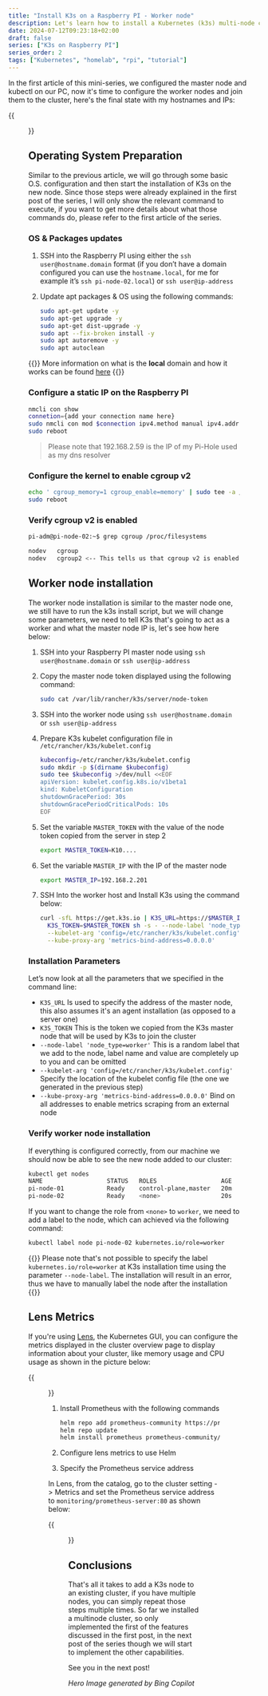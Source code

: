 ```yaml
---
title: "Install K3s on a Raspberry PI - Worker node"
description: Let's learn how to install a Kubernetes (k3s) multi-node cluster on Raspberry PI 5, worker nodes setup
date: 2024-07-12T09:23:18+02:00
draft: false
series: ["K3s on Raspberry PI"]
series_order: 2
tags: ["Kubernetes", "homelab", "rpi", "tutorial"]
---
```


In the first article of this mini-series, we configured the master node and kubectl on our PC, now it's time to configure the worker nodes and join them to the cluster, here's the final state with my hostnames and IPs:

{{<figure src="k3scluster.svg" alt="The K3s multinode cluster" caption="*The diagram of the K3s multinode cluster*" nozoom=true >}}

## Operating System Preparation

Similar to the previous article, we will go through some basic O.S. configuration and then start the installation of K3s on the new node. Since those steps were already explained in the first post of the series, I will only show the relevant command to execute, if you want to get more details about what those commands do, please refer to the first article of the series.

### OS & Packages updates

1. SSH into the Raspberry PI using either the `ssh user@hostname.domain` format (if you don’t have a domain configured you can use the `hostname.local`, for me for example it’s `ssh pi-node-02.local`) or `ssh user@ip-address`
1. Update apt packages & OS using the following commands:

    ```sh
    sudo apt-get update -y
    sudo apt-get upgrade -y
    sudo apt-get dist-upgrade -y
    sudo apt --fix-broken install -y
    sudo apt autoremove -y
    sudo apt autoclean
    ```

{{<note>}}
More information on what is the **local** domain and how it works can be found [here](https://en.wikipedia.org/wiki/.local)
{{</note>}}

### Configure a static IP on the Raspberry PI

```sh
nmcli con show
connetion={add your connection name here}
sudo nmcli con mod $connection ipv4.method manual ipv4.addr 192.168.2.202/24 ipv4.gateway 192.168.2.254 ipv4.dns "192.168.2.59 1.1.1.1"
sudo reboot
```

>Please note that 192.168.2.59 is the IP of my Pi-Hole used as my dns resolver

### Configure the kernel to enable cgroup v2

```sh
echo ' cgroup_memory=1 cgroup_enable=memory' | sudo tee -a /boot/firmware/cmdline.txt
sudo reboot
```

### Verify cgroup v2 is enabled

```sh
pi-adm@pi-node-02:~$ grep cgroup /proc/filesystems

nodev   cgroup
nodev   cgroup2 <-- This tells us that cgroup v2 is enabled
```

## Worker node installation

The worker node installation is similar to the master node one, we still have to run the k3s install script, but we will change some parameters, we need to tell K3s that's going to act as a worker and what the master node IP is, let's see how here below:

1. SSH into your Raspberry PI master node using `ssh user@hostname.domain` or `ssh user@ip-address`
1. Copy the master node token displayed using the following command:

    ```sh
    sudo cat /var/lib/rancher/k3s/server/node-token
    ```

1. SSH into the worker node using `ssh user@hostname.domain` or `ssh user@ip-address`
1. Prepare K3s kubelet configuration file in `/etc/rancher/k3s/kubelet.config`

    ```sh
    kubeconfig=/etc/rancher/k3s/kubelet.config
    sudo mkdir -p $(dirname $kubeconfig)
    sudo tee $kubeconfig >/dev/null <<EOF
    apiVersion: kubelet.config.k8s.io/v1beta1
    kind: KubeletConfiguration
    shutdownGracePeriod: 30s
    shutdownGracePeriodCriticalPods: 10s
    EOF
    ```

1. Set the variable `MASTER_TOKEN` with the value of the node token copied from the server in step 2

    ```sh
    export MASTER_TOKEN=K10....
    ```

1. Set the variable `MASTER_IP` with the IP of the master node

    ```sh
    export MASTER_IP=192.168.2.201
    ```

1. SSH Into the worker host and Install K3s using the command below:

    ```sh
    curl -sfL https://get.k3s.io | K3S_URL=https://$MASTER_IP:6443 \
      K3S_TOKEN=$MASTER_TOKEN sh -s - --node-label 'node_type=worker' \
      --kubelet-arg 'config=/etc/rancher/k3s/kubelet.config' \
      --kube-proxy-arg 'metrics-bind-address=0.0.0.0'
    ```

### Installation Parameters

Let’s now look at all the parameters that we specified in the command line:

- `K3S_URL` Is used to specify the address of the master node, this also assumes it's an agent installation (as opposed to a server one)
- `K3S_TOKEN` This is the token we copied from the K3s master node that will be used by K3s to join the cluster
- `--node-label 'node_type=worker'` This is a random label that we add to the node, label name and value are completely up to you and can be omitted
- `--kubelet-arg 'config=/etc/rancher/k3s/kubelet.config'` Specify the location of the kubelet config file (the one we generated in the previous step)
- `--kube-proxy-arg 'metrics-bind-address=0.0.0.0'` Bind on all addresses to enable metrics scraping from an external node

### Verify worker node installation

If everything is configured correctly, from our machine we should now be able to see the new node added to our cluster:

```sh
kubectl get nodes
NAME                  STATUS   ROLES                  AGE    VERSION
pi-node-01            Ready    control-plane,master   20m   v1.29.5+k3s1
pi-node-02            Ready    <none>                 20s   v1.29.5+k3s1
```

If you want to change the role from `<none>` to `worker`, we need to add a label to the node, which can achieved via the following command:

```sh
kubectl label node pi-node-02 kubernetes.io/role=worker
```

{{<warn>}}
Please note that's not possible to specify the label `kubernetes.io/role=worker` at K3s installation time using the parameter `--node-label`.
The installation will result in an error, thus we have to manually label the node after the installation
{{</warn>}}

## Lens Metrics

If you're using [Lens](https://k8slens.dev/), the Kubernetes GUI, you can configure the metrics displayed in the cluster overview page to display information about your cluster, like memory usage and CPU usage as shown in the picture below:

{{<figure src="lens.png" alt="Lens cluster metrics" caption="*The cluster metrics displayed by Lens*" nozoom=true >}}

1. Install Prometheus with the following commands

    ```sh
    helm repo add prometheus-community https://prometheus-community.github.io/helm-charts
    helm repo update
    helm install prometheus prometheus-community/prometheus --namespace monitoring --create-namespace
    ```

1. Configure lens metrics to use Helm
1. Specify the Prometheus service address

In Lens, from the catalog, go to the cluster setting -> Metrics and set the Prometheus service address to `monitoring/prometheus-server:80` as shown below:


{{<figure src="lens-metrics-config.png" alt="Lens cluster metrics configuration" caption="*The cluster metrics configuration in Lens*" nozoom=true >}}

## Conclusions

That's all it takes to add a K3s node to an existing cluster, if you have multiple nodes, you can simply repeat those steps multiple times.
So far we installed a multinode cluster, so only implemented the first of the features discussed in the first post, in the next post of the series though we will start to implement the other capabilities.

See you in the next post!

*Hero Image generated by Bing Copilot*
